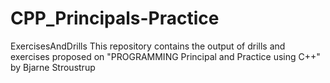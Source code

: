 # CPP_Principals-Practice
ExercisesAndDrills
This repository contains the output of drills and exercises proposed on "PROGRAMMING Principal and Practice using C++" by Bjarne Stroustrup
